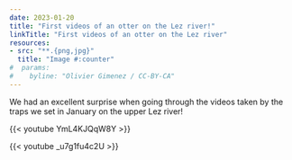 ```yaml
---
date: 2023-01-20
title: "First videos of an otter on the Lez river!"
linkTitle: "First videos of an otter on the Lez river"
resources:
- src: "**.{png,jpg}"
  title: "Image #:counter"
#  params:
#    byline: "Olivier Gimenez / CC-BY-CA"
---
```


We had an excellent surprise when going through the videos taken by the traps we set in January on the upper Lez river! 

{{< youtube YmL4KJQqW8Y >}}

{{< youtube _u7g1fu4c2U >}}

